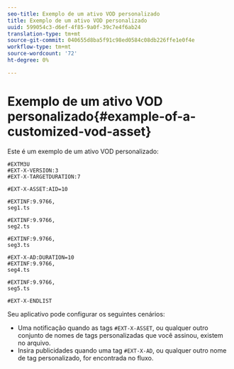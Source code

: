 ```yaml
---
seo-title: Exemplo de um ativo VOD personalizado
title: Exemplo de um ativo VOD personalizado
uuid: 599054c3-d6ef-4f85-9a0f-39c7e4f6ab24
translation-type: tm+mt
source-git-commit: 040655d8ba5f91c98ed0584c08db226ffe1e0f4e
workflow-type: tm+mt
source-wordcount: '72'
ht-degree: 0%

---
```



# Exemplo de um ativo VOD personalizado{#example-of-a-customized-vod-asset}

Este é um exemplo de um ativo VOD personalizado:

```
#EXTM3U
#EXT-X-VERSION:3
#EXT-X-TARGETDURATION:7
 
#EXT-X-ASSET:AID=10
 
#EXTINF:9.9766,
seg1.ts
 
#EXTINF:9.9766,
seg2.ts
 
#EXTINF:9.9766,
seg3.ts
 
#EXT-X-AD:DURATION=10
#EXTINF:9.9766,
seg4.ts
 
#EXTINF:9.9766,
seg5.ts
 
#EXT-X-ENDLIST
```

Seu aplicativo pode configurar os seguintes cenários:

* Uma notificação quando as tags `#EXT-X-ASSET`, ou qualquer outro conjunto de nomes de tags personalizadas que você assinou, existem no arquivo.
* Insira publicidades quando uma tag `#EXT-X-AD`, ou qualquer outro nome de tag personalizado, for encontrada no fluxo.

